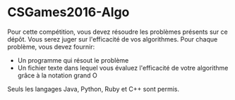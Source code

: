 # CSGames2016-Algo

Pour cette compétition, vous devez résoudre les problèmes présents sur ce dépôt. Vous serez juger sur l'efficacité de vos algorithmes. Pour chaque problème, vous devez fournir:
- Un programme qui résout le problème
- Un fichier texte dans lequel vous évaluez l'efficacité de votre algorithme grâce à la notation grand O

Seuls les langages Java, Python, Ruby et C++ sont permis.
